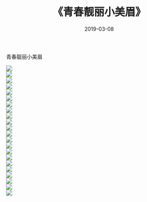 ﻿---
layout: post
title:  《青春靓丽小美眉》
date:   2019-03-08
img: http://img.660000.xyz/Sharelink/性感/2019/青春靓丽小美眉/000.jpg
categories: [美女, 清纯, 唯美]
---

青春靓丽小美眉

  ![](http://img.660000.xyz/Sharelink/性感/2019/青春靓丽小美眉/001.jpg) <br> ![](http://img.660000.xyz/Sharelink/性感/2019/青春靓丽小美眉/002.jpg) <br> ![](http://img.660000.xyz/Sharelink/性感/2019/青春靓丽小美眉/003.jpg) <br> ![](http://img.660000.xyz/Sharelink/性感/2019/青春靓丽小美眉/004.jpg) <br> ![](http://img.660000.xyz/Sharelink/性感/2019/青春靓丽小美眉/005.jpg) <br> ![](http://img.660000.xyz/Sharelink/性感/2019/青春靓丽小美眉/006.jpg) <br> ![](http://img.660000.xyz/Sharelink/性感/2019/青春靓丽小美眉/007.jpg) <br> ![](http://img.660000.xyz/Sharelink/性感/2019/青春靓丽小美眉/008.jpg) <br> ![](http://img.660000.xyz/Sharelink/性感/2019/青春靓丽小美眉/009.jpg) <br> ![](http://img.660000.xyz/Sharelink/性感/2019/青春靓丽小美眉/010.jpg) <br> ![](http://img.660000.xyz/Sharelink/性感/2019/青春靓丽小美眉/011.jpg) <br> ![](http://img.660000.xyz/Sharelink/性感/2019/青春靓丽小美眉/012.jpg) <br> ![](http://img.660000.xyz/Sharelink/性感/2019/青春靓丽小美眉/013.jpg) <br> ![](http://img.660000.xyz/Sharelink/性感/2019/青春靓丽小美眉/014.jpg) <br> ![](http://img.660000.xyz/Sharelink/性感/2019/青春靓丽小美眉/015.jpg) <br> ![](http://img.660000.xyz/Sharelink/性感/2019/青春靓丽小美眉/016.jpg) <br> ![](http://img.660000.xyz/Sharelink/性感/2019/青春靓丽小美眉/017.jpg) <br> ![](http://img.660000.xyz/Sharelink/性感/2019/青春靓丽小美眉/018.jpg) <br> ![](http://img.660000.xyz/Sharelink/性感/2019/青春靓丽小美眉/019.jpg) <br> ![](http://img.660000.xyz/Sharelink/性感/2019/青春靓丽小美眉/020.jpg) <br> ![](http://img.660000.xyz/Sharelink/性感/2019/青春靓丽小美眉/021.jpg) <br> ![](http://img.660000.xyz/Sharelink/性感/2019/青春靓丽小美眉/022.jpg) <br>